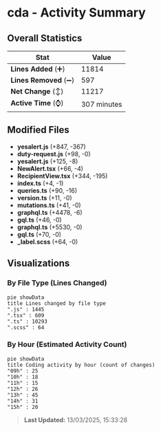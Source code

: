 # cda - Activity Summary 

## Overall Statistics

| Stat                   | Value                                                             |
| ---------------------- | ----------------------------------------------------------------- |
| **Lines Added** (➕)   | 11814                                          |
| **Lines Removed** (➖) | 597                                        |
| **Net Change** (↕)    | 11217                |
| **Active Time** (⌚)   | 307 minutes |


## Modified Files
- **yesalert.js** (+847, -367)
- **duty-request.js** (+98, -0)
- **yesalert.js** (+125, -8)
- **NewAlert.tsx** (+66, -4)
- **RecipientView.tsx** (+344, -195)
- **index.ts** (+4, -1)
- **queries.ts** (+90, -16)
- **version.ts** (+11, -0)
- **mutations.ts** (+41, -0)
- **graphql.ts** (+4478, -6)
- **gql.ts** (+46, -0)
- **graphql.ts** (+5530, -0)
- **gql.ts** (+70, -0)
- **_label.scss** (+64, -0)

## Visualizations

### By File Type (Lines Changed)

```mermaid
pie showData
title Lines changed by file type
".js" : 1445
".tsx" : 609
".ts" : 10293
".scss" : 64
```

### By Hour (Estimated Activity Count)

```mermaid
pie showData
title Coding activity by hour (count of changes)
"09h" : 25
"10h" : 18
"11h" : 15
"12h" : 26
"13h" : 45
"14h" : 31
"15h" : 20
```


> **Last Updated:** 13/03/2025, 15:33:28